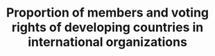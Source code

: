 ---
comments_and_limitations: Under review.
data_non_statistical: true
goal_meta_link: http://unstats.un.org/sdgs/files/metadata-compilation/Metadata-Goal-16.pdf
goal_meta_link_page: 29
graph: null
graph_status_notes: redline
graph_title: Proportion of members and voting rights of developing countries in international
  organizations
graph_type: null
graph_type_description: null
has_metadata: true
indicator: 16.8.1
indicator_definition: "Representation and participation of developing countries in\
  \ international organizations, including international financial institutions, is\
  \ often below their relative weight in the world. This indicator would measure the\
  \ representativeness of developing countries in international organizations. This\
  \ indicator would be easily measurable by way of data collected by international\
  \ organizations. The indicator would require a list of international organizations\
  \ that would be included in the calculation. The indicator could be calculated by\
  \ taking the simple average of the international organizations on the list. The\
  \ phrase \"global governance\" in the target would suggest that the list of international\
  \ organizations should be limited to organizations with a global mandate, which\
  \ could, for example, include the governing bodies of all agencies, funds and programmes\
  \ of the UN system (including and the IMF and the World Bank), but also the Preparatory\
  \ Commission for the Comprehensive Nuclear-Test-Ban Treaty Organization (CTBTO),\
  \ International Atomic Energy Agency (IAEA), Organisation for the Prohibition of\
  \ Chemical Weapons (OPCW) and the World Trade Organization (WTO). This is a global\
  \ indicator, not a national indicator. National Statistical Offices need not be\
  \ involved. The rating CBB from the survey is, therefore, odd, especially the C\
  \ rating because the data on membership and voting rights is readily available,\
  \ for example, from the IMF and the World Bank. This indicator also relates to:\
  \ \tTarget 10.6 (which focuses on global international economic and financial institutions).\
  \ \tTarget 16.3 (rule of law at international level). \tTarget 16.7 (which focuses\
  \ on inclusive, participatory and representative decision-making at all levels)"
indicator_name: Proportion of members and voting rights of developing countries in
  international organizations
indicator_variable: null
layout: indicator
permalink: /16-8-1/
published: true
rationale_interpretation: "Representation and participation of developing countries\
  \ in international organizations, including international financial institutions,\
  \ is often below their relative weight in the world. This indicator would measure\
  \ the representativeness of developing countries in international organizations.\
  \ \nAn adjustment could be made to compare the percentage of members or voting rights\
  \ of developing countries in IFIs to their share in global population (e.g. for\
  \ governing bodies of UN funds and programmes) or GDP (e.g. for the IMF and World\
  \ Bank). This would allow compensation for the fact that the indicator should not\
  \ increase until reaching 100%."
reporting_status: notstarted
sdg_goal: 16
source_notes: null
source_title: null
target: Broaden and strengthen the participation of developing countries in the institutions
  of global governance.
target_id: '16.8'
title: Proportion of members and voting rights of developing countries in international
  organizations
un_custodial_agency: DESA/FFDO
un_designated_tier: '1'
variable_description: null
variable_notes: null
---